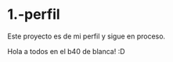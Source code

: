 # 1.-perfil

Este proyecto es de mi perfil y sigue en proceso.

Hola a todos en el b40 de blanca! :D